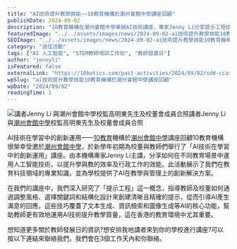 ```yaml
---
title: "AI技術提升教學效能——10教育機構於潮州會館中學講座回顧"
publishDate: 2024-09-02
description: "10教育機構在潮州會館中學舉辦AI技術講座，專家Jenny Li分享提示工程技巧，指導教師運用AI提升教學效能和行政工作效率，為學校提供創新解決方案。"
featuredImage: "../../assets/images/news/2024-09-02-ai技術提升教學效能10教育機構於潮州會館中學講座回顧/image1.webp"
SEOImage: "../../assets/images/news/2024-09-02-ai技術提升教學效能10教育機構於潮州會館中學講座回顧/image1.webp"
category: "過往活動"
tags: ["AI 人工智能", "STEM教師培訓工作坊", "教師發展日"]
author: "jennyli"
isFeatured: false
externalLink: "https://10botics.com/past-activities/2024/09/02/sdd-ccass/"
wpSlug: "ai技術提升教學效能10教育機構於潮州會館中學講座回顧"
wpDate: "2024/09/02"
readingTime: 1
---
```


![講者Jenny Li 與[潮州會館中學](https://www.ccass.edu.hk/)校監高明東先生及校董會成員合照
](../../assets/images/news/2024-09-02-ai技術提升教學效能10教育機構於潮州會館中學講座回顧/image2.webp)講者Jenny Li 與[潮州會館中學](https://www.ccass.edu.hk/)校監高明東先生及校董會成員合照

AI技術在學習中的創新運用——[10教育](/)機構於[潮州會館中學](https://www.ccass.edu.hk/)講座回顧10教育機構很榮幸受邀於[潮州會館中學](https://www.ccass.edu.hk/)，於新學年初期為校董與教師們舉行了「AI技術在學習中的創新運用」講座。由本機構專家Jenny Li主講，分享如何在不同教育場景中運用人工智能技術，以提升學與教的效率及行政工作的效能。此活動展示了我們在教育科技領域的專業知識，並為學校提供了AI在教學與管理上的創新解決方案。

在我們的講座中，我們深入研究了「提示工程」這一概念，指導教師及校董如何通過調整風格、選擇關鍵詞和結構化設計來創建清晰且精確的提示，從而引導AI產生滿意的回應。這些技巧覆蓋了文本生成、資訊檢索和圖像生成等AI的核心功能，幫助教師更有效地運用AI技術提升教學質量，這在香港的教育環境中尤其重要。

想知道更多關於教師發展日的資訊?想安排我地講者來到你的學校進行講座?可以按以下連結來聯絡我們。我們會在3個工作天內和你聯絡。
